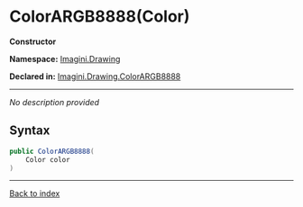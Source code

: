 # ColorARGB8888(Color)

**Constructor**

**Namespace:** [Imagini.Drawing](Imagini.Drawing.md)

**Declared in:** [Imagini.Drawing.ColorARGB8888](Imagini.Drawing.ColorARGB8888.md)

------


*No description provided*

## Syntax

```csharp
public ColorARGB8888(
	Color color
)
```

------

[Back to index](index.md)